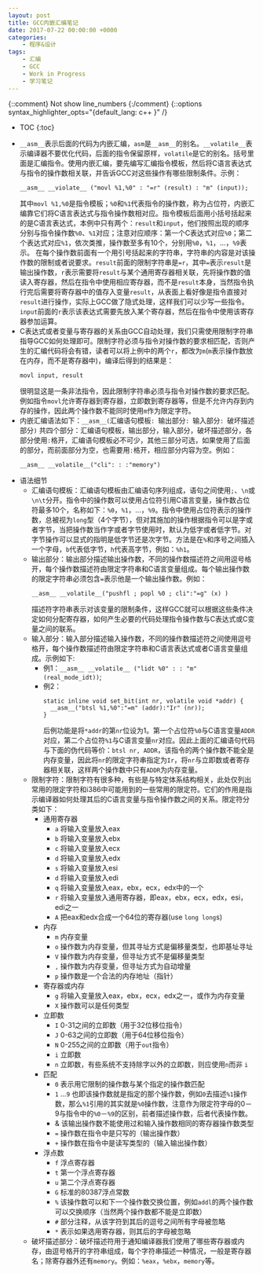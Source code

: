 ```yaml
---
layout: post
title: GCC内嵌汇编笔记
date: 2017-07-22 00:00:00 +0000
categories:
    - 程序&设计
tags:
    - 汇编
    - GCC
    - Work in Progress
    - 学习笔记
---
```


{::comment} Not show line_numbers {:/comment}
{::options syntax_highlighter_opts="{default_lang: c++ \}" /}

* TOC
{:toc}

- `__asm__`表示后面的代码为内嵌汇编，`asm`是`__asm__`的别名。`__volatile__`表示编译器不要优化代码，后面的指令保留原样，`volatile`是它的别名。括号里面是汇编指令。使用内嵌汇编，要先编写汇编指令模板，然后将C语言表达式与指令的操作数相关联，并告诉GCC对这些操作有哪些限制条件。示例：
  ```
  __asm__ __violate__ ("movl %1,%0" : "=r" (result) : "m" (input));
  ```
  其中`movl %1,%0`是指令模板；`%0`和`%1`代表指令的操作数，称为占位符，内嵌汇编靠它们将C语言表达式与指令操作数相对应。指令模板后面用小括号括起来的是C语言表达式，本例中只有两个：`result`和`input`，他们按照出现的顺序分别与指令操作数`%0`、`%1`对应；注意对应顺序：第一个C表达式对应`%0`；第二个表达式对应`%1`，依次类推，操作数至多有10个，分别用`%0`，`%1`，…，`%9`表示。 在每个操作数前面有一个用引号括起来的字符串，字符串的内容是对该操作数的限制或者说要求。`result`前面的限制字符串是`=r`，其中`=`表示`result`是输出操作数，`r`表示需要将`result`与某个通用寄存器相关联，先将操作数的值读入寄存器，然后在指令中使用相应寄存器，而不是`result`本身，当然指令执行完后需要将寄存器中的值存入变量`result`，从表面上看好像是指令直接对`result`进行操作，实际上GCC做了隐式处理，这样我们可以少写一些指令。`input`前面的`r`表示该表达式需要先放入某个寄存器，然后在指令中使用该寄存器参加运算。 
- C表达式或者变量与寄存器的关系由GCC自动处理，我们只需使用限制字符串指导GCC如何处理即可。限制字符必须与指令对操作数的要求相匹配，否则产生的汇编代码将会有错，读者可以将上例中的两个`r`，都改为`m`(`m`表示操作数放在内存，而不是寄存器中)，编译后得到的结果是：
  ```
  movl input, result
  ```
  很明显这是一条非法指令，因此限制字符串必须与指令对操作数的要求匹配。例如指令`movl`允许寄存器到寄存器，立即数到寄存器等，但是不允许内存到内存的操作，因此两个操作数不能同时使用`m`作为限定字符。
- 内嵌汇编语法如下：`__asm__(`汇编语句模板`: `输出部分`: `输入部分`: `破坏描述部分`)`
  共四个部分：汇编语句模板，输出部分，输入部分，破坏描述部分，各部分使用`:`格开，汇编语句模板必不可少，其他三部分可选，如果使用了后面的部分，而前面部分为空，也需要用`:`格开，相应部分内容为空。例如：
  ```
  __asm__ __volatile__("cli": : :"memory")
  ```
- 语法细节
  - 汇编语句模板：汇编语句模板由汇编语句序列组成，语句之间使用`;`、`\n`或`\n\t`分开。指令中的操作数可以使用占位符引用C语言变量，操作数占位符最多10个，名称如下：`%0`，`%1`，…，`%9`。指令中使用占位符表示的操作数，总被视为`long`型（4个字节），但对其施加的操作根据指令可以是字或者字节，当把操作数当作字或者字节使用时，默认为低字或者低字节。对字节操作可以显式的指明是低字节还是次字节。方法是在`%`和序号之间插入一个字母，`b`代表低字节，`h`代表高字节，例如：`%h1`。
  - 输出部分：输出部分描述输出操作数，不同的操作数描述符之间用逗号格开，每个操作数描述符由限定字符串和C语言变量组成。每个输出操作数的限定字符串必须包含`=`表示他是一个输出操作数。例如：
    ```
    __asm__ __volatile__("pushfl ; popl %0 ; cli":"=g" (x) )
    ```
    描述符字符串表示对该变量的限制条件，这样GCC就可以根据这些条件决定如何分配寄存器，如何产生必要的代码处理指令操作数与C表达式或C变量之间的联系。
  - 输入部分：输入部分描述输入操作数，不同的操作数描述符之间使用逗号格开，每个操作数描述符由限定字符串和C语言表达式或者C语言变量组成。示例如下:
    - 例1：`__asm__ __volatile__ ("lidt %0" : : "m" (real_mode_idt))`;
    - 例2：
      ```
      static inline void set_bit(int nr, volatile void *addr) {
        __asm__("btsl %1,%0":"=m" (addr):"Ir" (nr));
      }
      ```
      后例功能是将`*addr`的第`nr`位设为1。第一个占位符`%0`与C语言变量`ADDR`对应，第二个占位符`%1`与C语言变量`nr`对应。因此上面的汇编语句代码与下面的伪代码等价：`btsl nr, ADDR`，该指令的两个操作数不能全是内存变量，因此将`nr`的限定字符串指定为`Ir`，将`nr`与立即数或者寄存器相关联，这样两个操作数中只有`ADDR`为内存变量。
  - 限制字符：限制字符有很多种，有些是与特定体系结构相关，此处仅列出常用的限定字符和i386中可能用到的一些常用的限定符。它们的作用是指示编译器如何处理其后的C语言变量与指令操作数之间的关系。限定符分类如下：
    - 通用寄存器
      - `a` 将输入变量放入eax
      - `b` 将输入变量放入ebx
      - `c` 将输入变量放入ecx
      - `d` 将输入变量放入edx
      - `s` 将输入变量放入esi
      - `d` 将输入变量放入edi
      - `q` 将输入变量放入eax，ebx，ecx，edx中的一个
      - `r` 将输入变量放入通用寄存器，即eax，ebx，ecx，edx，esi，edi之一
      - `A` 把eax和edx合成一个64位的寄存器(use `long long`s)
    - 内存
      - `m` 内存变量
      - `o` 操作数为内存变量，但其寻址方式是偏移量类型，也即基址寻址
      - `V` 操作数为内存变量，但寻址方式不是偏移量类型
      - `,` 操作数为内存变量，但寻址方式为自动增量
      - `p` 操作数是一个合法的内存地址（指针）
    - 寄存器或内存
      - `g` 将输入变量放入eax，ebx，ecx，edx之一，或作为内存变量
      - `X` 操作数可以是任何类型
    - 立即数
      - `I` 0-31之间的立即数（用于32位移位指令）
      - `J` 0-63之间的立即数（用于64位移位指令）
      - `N` 0-255之间的立即数（用于`out`指令）
      - `i` 立即数
      - `n` 立即数，有些系统不支持除字以外的立即数，则应使用`n`而非 `i`
    - 匹配
      - `0` 表示用它限制的操作数与某个指定的操作数匹配
      - `1` ...`9` 也即该操作数就是指定的那个操作数，例如`0`去描述`%1`操作数，那么`%1`引用的其实就是`%0`操作数，注意作为限定符字母的0－9与指令中的`%0`－`%9`的区别，前者描述操作数，后者代表操作数。
      - & 该输出操作数不能使用过和输入操作数相同的寄存器操作数类型
      - `=` 操作数在指令中是只写的（输出操作数）
      - `+` 操作数在指令中是读写类型的（输入输出操作数）
    - 浮点数
      - `f` 浮点寄存器
      - `t` 第一个浮点寄存器
      - `u` 第二个浮点寄存器
      - `G` 标准的80387浮点常数
      - `%` 该操作数可以和下一个操作数交换位置，例如`addl`的两个操作数可以交换顺序（当然两个操作数都不能是立即数）
      - `#` 部分注释，从该字符到其后的逗号之间所有字母被忽略
      - `*` 表示如果选用寄存器，则其后的字母被忽略
  - 破坏描述部分：破坏描述符用于通知编译器我们使用了哪些寄存器或内存，由逗号格开的字符串组成，每个字符串描述一种情况，一般是寄存器名；除寄存器外还有`memory`。例如：`%eax`，`%ebx`，`memory`等。

